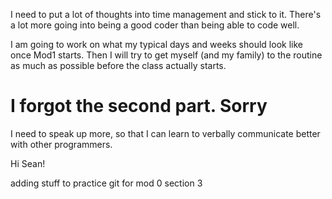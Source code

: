I need to put a lot of thoughts into time management and stick to it.
There's a lot more going into being a good coder than being able to code well.

I am going to work on what my typical days and weeks should look like once Mod1 starts. Then I will try to get myself (and my family) to the routine as much as possible before the class actually starts.

# I forgot the second part. Sorry
I need to speak up more, so that I can learn to verbally communicate better with other programmers.

Hi Sean!



adding stuff to practice git for mod 0 section 3
